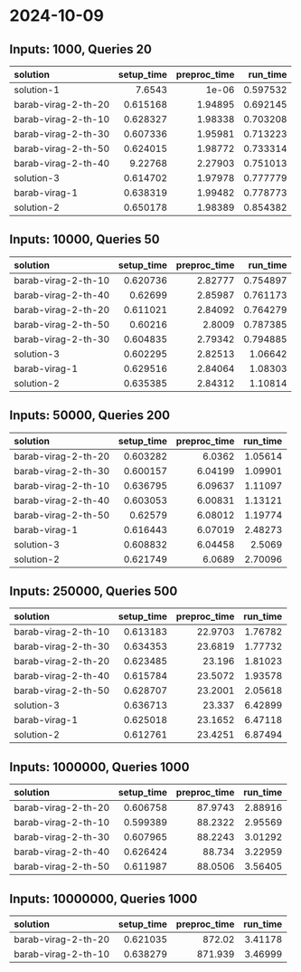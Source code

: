 # 2024-10-09

## Inputs: 1000, Queries 20

| solution            |   setup_time |   preproc_time |   run_time |
|:--------------------|-------------:|---------------:|-----------:|
| solution-1          |     7.6543   |        1e-06   |   0.597532 |
| barab-virag-2-th-20 |     0.615168 |        1.94895 |   0.692145 |
| barab-virag-2-th-10 |     0.628327 |        1.98338 |   0.703208 |
| barab-virag-2-th-30 |     0.607336 |        1.95981 |   0.713223 |
| barab-virag-2-th-50 |     0.624015 |        1.98772 |   0.733314 |
| barab-virag-2-th-40 |     9.22768  |        2.27903 |   0.751013 |
| solution-3          |     0.614702 |        1.97978 |   0.777779 |
| barab-virag-1       |     0.638319 |        1.99482 |   0.778773 |
| solution-2          |     0.650178 |        1.98389 |   0.854382 |

## Inputs: 10000, Queries 50

| solution            |   setup_time |   preproc_time |   run_time |
|:--------------------|-------------:|---------------:|-----------:|
| barab-virag-2-th-10 |     0.620736 |        2.82777 |   0.754897 |
| barab-virag-2-th-40 |     0.62699  |        2.85987 |   0.761173 |
| barab-virag-2-th-20 |     0.611021 |        2.84092 |   0.764279 |
| barab-virag-2-th-50 |     0.60216  |        2.8009  |   0.787385 |
| barab-virag-2-th-30 |     0.604835 |        2.79342 |   0.794885 |
| solution-3          |     0.602295 |        2.82513 |   1.06642  |
| barab-virag-1       |     0.629516 |        2.84064 |   1.08303  |
| solution-2          |     0.635385 |        2.84312 |   1.10814  |

## Inputs: 50000, Queries 200

| solution            |   setup_time |   preproc_time |   run_time |
|:--------------------|-------------:|---------------:|-----------:|
| barab-virag-2-th-20 |     0.603282 |        6.0362  |    1.05614 |
| barab-virag-2-th-30 |     0.600157 |        6.04199 |    1.09901 |
| barab-virag-2-th-10 |     0.636795 |        6.09637 |    1.11097 |
| barab-virag-2-th-40 |     0.603053 |        6.00831 |    1.13121 |
| barab-virag-2-th-50 |     0.62579  |        6.08012 |    1.19774 |
| barab-virag-1       |     0.616443 |        6.07019 |    2.48273 |
| solution-3          |     0.608832 |        6.04458 |    2.5069  |
| solution-2          |     0.621749 |        6.0689  |    2.70096 |

## Inputs: 250000, Queries 500

| solution            |   setup_time |   preproc_time |   run_time |
|:--------------------|-------------:|---------------:|-----------:|
| barab-virag-2-th-10 |     0.613183 |        22.9703 |    1.76782 |
| barab-virag-2-th-30 |     0.634353 |        23.6819 |    1.77732 |
| barab-virag-2-th-20 |     0.623485 |        23.196  |    1.81023 |
| barab-virag-2-th-40 |     0.615784 |        23.5072 |    1.93578 |
| barab-virag-2-th-50 |     0.628707 |        23.2001 |    2.05618 |
| solution-3          |     0.636713 |        23.337  |    6.42899 |
| barab-virag-1       |     0.625018 |        23.1652 |    6.47118 |
| solution-2          |     0.612761 |        23.4251 |    6.87494 |

## Inputs: 1000000, Queries 1000

| solution            |   setup_time |   preproc_time |   run_time |
|:--------------------|-------------:|---------------:|-----------:|
| barab-virag-2-th-20 |     0.606758 |        87.9743 |    2.88916 |
| barab-virag-2-th-10 |     0.599389 |        88.2322 |    2.95569 |
| barab-virag-2-th-30 |     0.607965 |        88.2243 |    3.01292 |
| barab-virag-2-th-40 |     0.626424 |        88.734  |    3.22959 |
| barab-virag-2-th-50 |     0.611987 |        88.0506 |    3.56405 |

## Inputs: 10000000, Queries 1000

| solution            |   setup_time |   preproc_time |   run_time |
|:--------------------|-------------:|---------------:|-----------:|
| barab-virag-2-th-20 |     0.621035 |        872.02  |    3.41178 |
| barab-virag-2-th-10 |     0.638279 |        871.939 |    3.46999 |